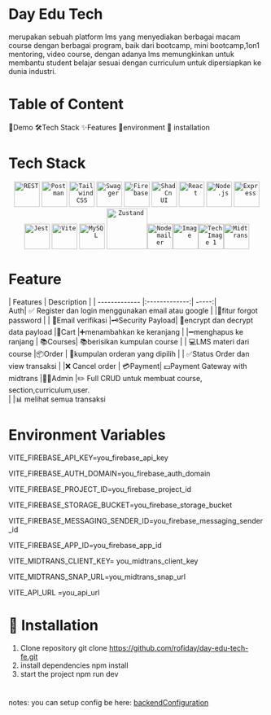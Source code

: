 # Day Edu Tech
merupakan sebuah platform lms yang menyediakan berbagai macam course dengan berbagai program, baik dari bootcamp, mini bootcamp,1on1 mentoring, video course, dengan adanya lms memungkinkan untuk membantu student belajar sesuai dengan curriculum untuk dipersiapkan ke dunia industri.

# Table of Content
 🎥Demo
 🛠️Tech Stack
 ✨Features
 🔐environment
 🚀 installation

# Tech Stack

 <div align="center"> <code><img width="50" src="https://raw.githubusercontent.com/marwin1991/profile-technology-icons/refs/heads/main/icons/rest.png" alt="REST" title="REST"/></code> <code><img width="50" src="https://raw.githubusercontent.com/marwin1991/profile-technology-icons/refs/heads/main/icons/postman.png" alt="Postman" title="Postman"/></code> <code><img width="50" src="https://raw.githubusercontent.com/marwin1991/profile-technology-icons/refs/heads/main/icons/tailwind_css.png" alt="Tailwind CSS" title="Tailwind CSS"/></code> <code><img width="50" src="https://raw.githubusercontent.com/marwin1991/profile-technology-icons/refs/heads/main/icons/swagger.png" alt="Swagger" title="Swagger"/></code> <code><img width="50" src="https://raw.githubusercontent.com/marwin1991/profile-technology-icons/refs/heads/main/icons/firebase.png" alt="Firebase" title="Firebase"/></code> <code><img width="50" src="https://raw.githubusercontent.com/marwin1991/profile-technology-icons/refs/heads/main/icons/shadcn_ui.png" alt="ShadCn UI" title="ShadCn UI"/></code> <code><img width="50" src="https://raw.githubusercontent.com/marwin1991/profile-technology-icons/refs/heads/main/icons/react.png" alt="React" title="React"/></code> <code><img width="50" src="https://raw.githubusercontent.com/marwin1991/profile-technology-icons/refs/heads/main/icons/node_js.png" alt="Node.js" title="Node.js"/></code> <code><img width="50" src="https://raw.githubusercontent.com/marwin1991/profile-technology-icons/refs/heads/main/icons/express.png" alt="Express" title="Express"/></code> <code><img width="50" src="https://raw.githubusercontent.com/marwin1991/profile-technology-icons/refs/heads/main/icons/jest.png" alt="Jest" title="Jest"/></code> <code><img width="50" src="https://raw.githubusercontent.com/marwin1991/profile-technology-icons/refs/heads/main/icons/vite.png" alt="Vite" title="Vite"/></code> <code><img width="50" src="https://raw.githubusercontent.com/marwin1991/profile-technology-icons/refs/heads/main/icons/mysql.png" alt="MySQL" title="MySQL" width="80"/></code> 
<code><img src="https://miro.medium.com/v2/resize:fit:800/1*fKV3_Y4usDYZKPsNp1yCvA.png" alt="Zustand" width="80"/></code><code><img src="https://i0.wp.com/community.nodemailer.com/wp-content/uploads/2015/10/n2-2.png?fit=422%2C360&ssl=1" alt="Nodemailer" width="50"/></code><code><img src="http://image.web.id/images/Screenshot-2019-05-14-at-13.53.46.webp" alt="Image" width="50"/></code><code><img src="https://miro.medium.com/v2/resize:fit:1093/1*aEhFvssY5zz4NsasUBRayQ.png" alt="Tech Image 1" width="50"/></code><code><img src="https://nurosoft.id/blog/wp-content/uploads/2024/06/Midtrans.webp" alt="Midtrans" width="50"/></code></div>


 # Feature

| Features      | Description         |
| ------------- |:-------------:| -----:|			
Auth| ✅ Register dan login menggunakan email atau google
|				|🔐fitur forgot password
|			|	📩Email verifikasi
|🗝️Security Payload| 🔐encrypt dan decrypt data payload
|🛒Cart   |➕menambahkan ke keranjang
|			|➖menghapus ke ranjang
| 📚Courses| 📚berisikan kumpulan course
|				| 💻LMS materi dari course
|📦Order | 📕kumpulan orderan yang dipilih
|			| ✅Status Order dan view transaksi
|			|❌ Cancel order
| 💳Payment| 💵Payment Gateway with midtrans
|👨‍💼Admin |✏️ Full CRUD untuk membuat course, section,curriculum,user.  
|				|📊 melihat semua transaksi

# Environment Variables
VITE_FIREBASE_API_KEY=you_firebase_api_key

VITE_FIREBASE_AUTH_DOMAIN=you_firebase_auth_domain

VITE_FIREBASE_PROJECT_ID=you_firebase_project_id

VITE_FIREBASE_STORAGE_BUCKET=you_firebase_storage_bucket

VITE_FIREBASE_MESSAGING_SENDER_ID=you_firebase_messaging_sender_id

VITE_FIREBASE_APP_ID=you_firebase_app_id

VITE_MIDTRANS_CLIENT_KEY= you_midtrans_client_key

VITE_MIDTRANS_SNAP_URL=you_midtrans_snap_url

VITE_API_URL =you_api_url

# 🚀 Installation
1. Clone repository
git clone https://github.com/rofiday/day-edu-tech-fe.git
2. install dependencies
	npm install
3. start the project
	npm run dev
#
notes: you can setup config be here: [backendConfiguration](https://github.com/rofiday/day-edu-tech-be.git)
